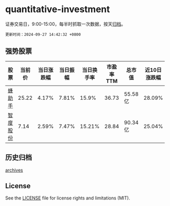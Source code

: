# quantitative-investment

证券交易日，9:00-15:00，每半时抓取一次数据，按天[归档](archives)。

`更新时间：2024-09-27 14:42:32 +0800`

## 强势股票

|股票|当前价|当日涨跌幅|当日振幅|当日换手率|市盈率TTM|总市值|近10日涨跌幅|
|----|----|----|----|----|----|----|----|
|[蜂助手](https://xueqiu.com/S/SZ301382)|25.22|4.17%|7.81%|15.9%|36.73|55.58亿|28.09%|
|[智度股份](https://xueqiu.com/S/SZ000676)|7.14|2.59%|7.47%|15.21%|28.84|90.34亿|25.04%|

## 历史归档

[archives](archives)

## License

See the [LICENSE](LICENSE) file for license rights and limitations (MIT).